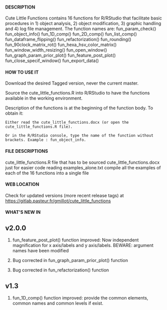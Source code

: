 #### DESCRIPTION

Cute Little Functions contains 16 functions for R/RStudio that facilitate basic procedures in 1) object analysis, 2) object modification, 3) graphic handling and 4) log file management.
The function names are:
fun_param_check()
fun_object_info()
fun_1D_comp()
fun_2D_comp()
fun_list_comp()
fun_dataframe_flipping()
fun_refactorization()
fun_rounding()
fun_90clock_matrix_rot()
fun_hexa_hsv_color_matrix()
fun_window_width_resizing()
fun_open_window()
fun_graph_param_prior_plot()
fun_feature_post_plot()
fun_close_specif_window()
fun_export_data()


#### HOW TO USE IT

Download the desired Tagged version, never the current master.

Source the cute_little_functions.R into R/RStudio to have the functions available in the working environment.

Description of the functions is at the beginning of the function body. To obtain it:

	Either read the cute_little_functions.docx (or open the cute_little_functions.R file).
	
	Or in the R/RStudio console, type the name of the function without brackets. Example : fun_object_info.


#### FILE DESCRIPTIONS

cute_little_functions.R	file that has to be sourced
cute_little_functions.docx	just for easier code reading
examples_alone.txt	compile all the examples of each of the 16 functions into a single file


#### WEB LOCATION

Check for updated versions (more recent release tags) at https://gitlab.pasteur.fr/gmillot/cute_little_functions


#### WHAT'S NEW IN

## v2.0.0

1) fun_feature_post_plot() function improved: Now independent magnification for x axis/labels and y axis/labels. BEWARE: argument names have been modified

2) Bug corrected in fun_graph_param_prior_plot() function

3) Bug corrected in fun_refactorization() function


## v1.3

1) fun_1D_comp() function improved: provide the common elements, common names and common levels if exist.
